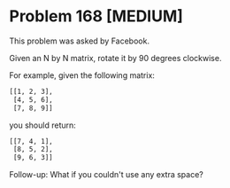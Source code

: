 # Problem 168 [MEDIUM]

This problem was asked by Facebook.

Given an N by N matrix, rotate it by 90 degrees clockwise.

For example, given the following matrix:

```bash
[[1, 2, 3],
 [4, 5, 6],
 [7, 8, 9]]
```

you should return:

```bash
[[7, 4, 1],
 [8, 5, 2],
 [9, 6, 3]]
 ```

Follow-up: What if you couldn't use any extra space?
